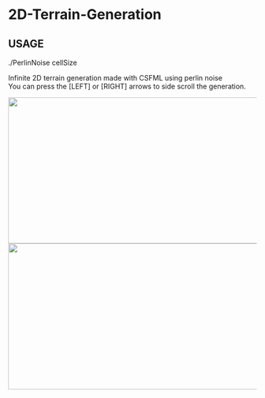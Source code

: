 # 2D-Terrain-Generation
## USAGE
./PerlinNoise cellSize  
  
Infinite 2D terrain generation made with CSFML using perlin noise  
You can press the [LEFT] or [RIGHT] arrows to side scroll the generation.  
  
<img src="https://raw.github.com/L0rentz/2D-Terrain-Generation/main/examples/example1.png" width="600" height="296"/>  
<img src="https://raw.github.com/L0rentz/2D-Terrain-Generation/main/examples/example.gif" width="600" height="296"/>  
